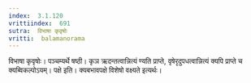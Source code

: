 ```yaml
---
index:  3.1.120
vrittiindex:  691
sutra:  विभाषा कृवृषोः
vritti:  balamanorama 
---
```


विभाषा कृवृषोः। पञ्चम्यर्थे षष्ठी। कृञ ऋदन्तत्वान्नित्यं ण्यति प्राप्ते, वृषेरृदुपधत्वान्नित्यं क्यपि प्राप्ते च क्यब्विकल्पोऽयम्। पक्षे इति। क्यबभावपक्षे विशेषो वक्ष्यते इत्यर्थः। 

